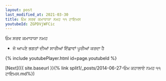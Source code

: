 ```yaml
---
layout: post
last_modified_at: 2021-03-30
title: ਓਮ ਸਰਵ ਕਮਾਧਾਯਾ ਨਮਹ ੧੧ ਟਾਇਮਸ
youtubeId: ZGPDVjWFCic
---
```

 
 
 ਓਮ ਸਰਵ ਕਮਾਧਾਯਾ ਨਮਹ  
 
 -  ਜੋ ਆਪਣੇ ਭਗਤਾਂ ਦੀਆਂ ਸਾਰੀਆਂ ਇੱਛਾਵਾਂ ਪੂਰੀਆਂ ਕਰਦਾ ਹੈ 
 
  
 
  
 
 
 
 
 
 


{% include youtubePlayer.html id=page.youtubeId %}
 
[Next]({{ site.baseurl }}{% link  split1/_posts/2014-06-27-ਓਮ ਕਹਾਲਾਏ ਨਮਹ ੧੧ ਟਾਇਮਸ.md%})
 
